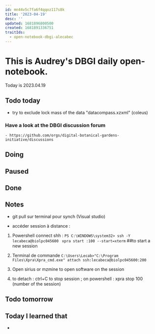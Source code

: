 ```yaml
---
id: mn44v5c7fa6f4qqoz117s8k
title: '2023-04-19'
desc: ''
updated: 1681896800500
created: 1681891336751
traitIds:
  - open-notebook-dbgi-alecabec
---
```



# This is Audrey's DBGI daily open-notebook.

Today is 2023.04.19

## Todo today
 * try to exclude lock mass of the data "datacompass.xzxml" (coleus)
 


### Have a look at the DBGI discussion forum
    - https://github.com/orgs/digital-botanical-gardens-initiative/discussions

###
###

## Doing

## Paused

## Done 

## Notes
- git pull sur terminal pour synch (Visual studio)

- accéder session à distance : 
1. Powershell 
connect shh : 
`PS C:\WINDOWS\system32> ssh -Y lecabeca@biolpc045600 `
`xpra start :100 --start=xterm` ##to start a new session 

2. Terminal de commande 
`C:\Users\Lecab>"C:\Program Files\Xpra\Xpra_cmd.exe" attach ssh:lecabeca@biolpc045600:200`

3. Open sirius or mzmine to open software on the session 

4. to detach : ctrl+C 
  to stop session ; on powershell : xpra stop 100 (number of the session)

## Todo tomorrow

###
###
###


## Today I learned that

- 